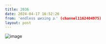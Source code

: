 ```yaml
---
title: 2036
date: 2024-04-17 16:52:26
from: 'endless шизing ⍼' (channel1162404975)
layout: post
---
```


![image](photos/photo_317@17-04-2024_16-52-26.jpg)


